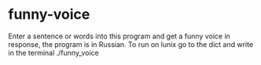 # funny-voice
Enter a sentence or words into this program and get a funny voice in response, the program is in Russian. To run on lunix go to the dict and write in the terminal ./funny_voice
